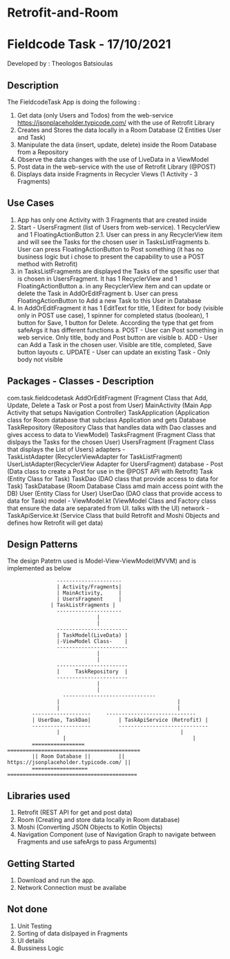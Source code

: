 # Retrofit-and-Room
Fieldcode Task - 17/10/2021
==================================
Developed by : Theologos Batsioulas 


Description
------------
The FieldcodeTask App is doing the following :
1. Get data (only Users and Todos) from the web-service  https://jsonplaceholder.typicode.com/ with the use of Retrofit Library
2. Creates and Stores the data locally in a Room Database (2 Entities User and Task)
3. Manipulate the data (insert, update, delete) inside the Room Database from a Repository
4. Observe the data changes with the use of LiveData in a ViewModel
5. Post data in the web-service with the use of Retrofit Library (@POST)
6. Displays data inside Fragments in Recycler Views (1 Activity - 3 Fragments)


Use Cases
-----------
1. App has only one Activity with 3 Fragments that are created inside
2. Start - UsersFragment (list of Users from web-service). 1 RecyclerView and 1 FloatingActionButton
2.1. User can press in any RecyclerView item and will see the Tasks for the chosen user in TasksListFragments
b. User can press FloatingActionButton to Post something (it has no business logic but i chose to present the capability to use a POST method with Retrofit)
3. in TasksListFragments are displayed the Tasks of the spesific user that is chosen in UsersFragment. It has 1 RecyclerView and 1 FloatingActionButton
a. in any RecyclerView item and can update or delete the Task in AddOrEditFragment
b. User can press FloatingActionButton to Add a new Task to this User in Database
4. In AddOrEditFragment it has 1 EditText for title, 1 Editext for body (visible only in POST use case), 1 spinner for completed status (boolean), 1 button for Save, 1 button for Delete. According the type that get from safeArgs it has different functions
a. POST - User can Post something in web service. Only title, body and Post button are visible
b. ADD - User can Add a Task in the chosen user. Visible are title, completed, Save button layouts
c. UPDATE - User can update an existing Task - Only body not visible


Packages - Classes - Description
------------------------
com.task.fieldcodetask
		AddOrEditFragment (Fragment Class that Add, Update, Delete a Task or Post a post from User)
		MainActivity (Main App Activity that setups Navigation Controller)
		TaskApplication (Application class for Room database that subclass Application and gets Database
		TaskRepository (Repository Class that handles data with Dao classes and gives access to data to ViewModel)
		TasksFragment (Fragment Class that dislpays the Tasks for the chosen User)
		UsersFragment (Fragment Class that displays the List of Users)
	adapters -	
		TaskListAdapter (RecyclerViewAdapter for TaskListFragment)
		UserListAdapter(RecyclerView Adapter for UsersFragment)
	database -
		Post (Data class to create a Post for use in the @POST API with Retrofit)
		Task (Entity Class for Task)
		TaskDao (DAO class that provide access to data for Task)
		TaskDatabase (Room Database Class amd main access point with the DB)
		User (Entity Class for User)
		UserDao (DAO class that provide access to data for Task)
	model -
		ViewModel.kt (ViewModel Class and Factory class that ensure the data are separated from UI. talks with the UI)
	network -	
		TaskApiService.kt (Service Class that build Retrofit and Moshi Objects and defines how Retrofit will get data)
				

Design Patterns
----------------
The design Patetrn used is Model-View-ViewModel(MVVM) and is implemented as below 

					---------------------
					| Activity/Fragments|
					| MainActivity,     |
					| UsersFragment     |
				  | TaskListFragments |
					---------------------
					    	     |
						         |
					-----------------------
					| TaskModel(LiveData) |	   					
					|-ViewModel Class-    |	
					-----------------------
						         |
						         |
					-----------------------
					|     TaskRepository  |
					-----------------------
						         |
						         |
				      ------------------------------
		      		|	                 				   |
			      	|	                 				   |
			-------------------	    -----------------------------
			| UserDao, TaskDao|			| TaskApiService (Retrofit) |	
			-------------------			-----------------------------
			      	|	                  					|
				      |                 						|
			=================			===========================================
			|| Room Database ||			|| https://jsonplaceholder.typicode.com/ ||
			==================			==========================================
			

Libraries used
--------------------------------
1. Retrofit (REST API for get and post data)
2. Room (Creating and store data locally in Room database)
3. Moshi (Converting JSON Objects to Kotlin Objects)
4. Navigation Component (use of Navigation Graph to navigate between Fragments and use safeArgs to pass Arguments)



Getting Started
---------------

1. Download and run the app.
2. Network Connection must be availabe


Not done
--------------

1. Unit Testing
2. Sorting of data dislpayed in Fragments
3. UI details
4. Bussiness Logic
